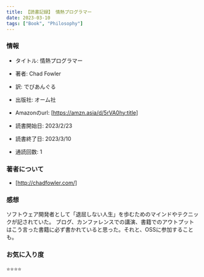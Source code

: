 ```yaml
---
title: 【読書記録】 情熱プログラマー
date: 2023-03-10
tags: ["Book", "Philosophy"]
---
```


### 情報
- タイトル: 情熱プログラマー
- 著者: Chad Fowler
- 訳: でびあんぐる
- 出版社: オーム社
- Amazonのurl:  [https://amzn.asia/d/5rVA0hy:title]

- 読書開始日: 2023/2/23
- 読書終了日:  2023/3/10
- 通読回数: 1


### 著者について
-  [http://chadfowler.com/]


### 感想
ソフトウェア開発者として「退屈しない人生」を歩むためのマインドやテクニックが記されていた。
ブログ、カンファレンスでの講演、書籍でのアウトプットはこう言った書籍に必ず書かれていると思った。それと、OSSに参加することも。

### お気に入り度
⭐️⭐️⭐️⭐️